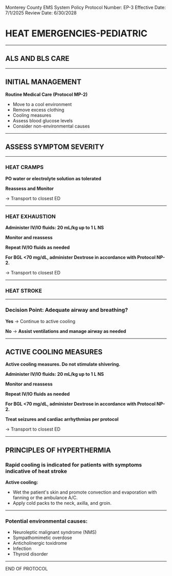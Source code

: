 Monterey County EMS System Policy
Protocol Number: EP-3
Effective Date: 7/1/2025
Review Date: 6/30/2028

# HEAT EMERGENCIES-PEDIATRIC

---

## ALS AND BLS CARE

---

## INITIAL MANAGEMENT

**Routine Medical Care (Protocol MP-2)**

- Move to a cool environment
- Remove excess clothing
- Cooling measures
- Assess blood glucose levels
- Consider non-environmental causes

---

## ASSESS SYMPTOM SEVERITY

---

### HEAT CRAMPS

**PO water or electrolyte solution as tolerated**

**Reassess and Monitor**

→ Transport to closest ED

---

### HEAT EXHAUSTION

**Administer IV/IO fluids: 20 mL/kg up to 1 L NS**

**Monitor and reassess**

**Repeat IV/IO fluids as needed**

**For BGL <70 mg/dL, administer Dextrose in accordance with Protocol NP-2.**

→ Transport to closest ED

---

### HEAT STROKE

---

### Decision Point: Adequate airway and breathing?

**Yes** → Continue to active cooling

**No** → **Assist ventilations and manage airway as needed**

---

## ACTIVE COOLING MEASURES

**Active cooling measures. Do not stimulate shivering.**

**Administer IV/IO fluids: 20 mL/kg up to 1 L NS**

**Monitor and reassess**

**Repeat IV/IO fluids as needed**

**For BGL <70 mg/dL, administer Dextrose in accordance with Protocol NP-2.**

**Treat seizures and cardiac arrhythmias per protocol**

→ Transport to closest ED

---

## PRINCIPLES OF HYPERTHERMIA

### Rapid cooling is indicated for patients with symptoms indicative of heat stroke

**Active cooling:**
- Wet the patient's skin and promote convection and evaporation with fanning or the ambulance A/C.
- Apply cold packs to the neck, axilla, and groin.

---

### Potential environmental causes:

- Neuroleptic malignant syndrome (NMS)
- Sympathomimetic overdose
- Anticholinergic toxidrome
- Infection
- Thyroid disorder

---

END OF PROTOCOL

